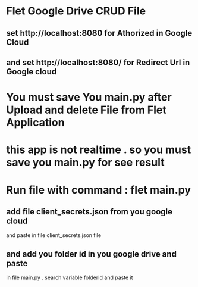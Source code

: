 # Flet Google Drive CRUD File


## set http://localhost:8080 for Athorized in Google Cloud
## and set http://localhost:8080/ for Redirect Url in Google cloud

# You must save You main.py after Upload and delete File from Flet Application
# this app is not realtime . so you must save you main.py for see result

# Run file with command : flet main.py

## add file client_secrets.json from you google cloud 
and paste in file client_secrets.json file

## and add you folder id in you google drive and paste
in file main.py . search variable folderId and paste it
